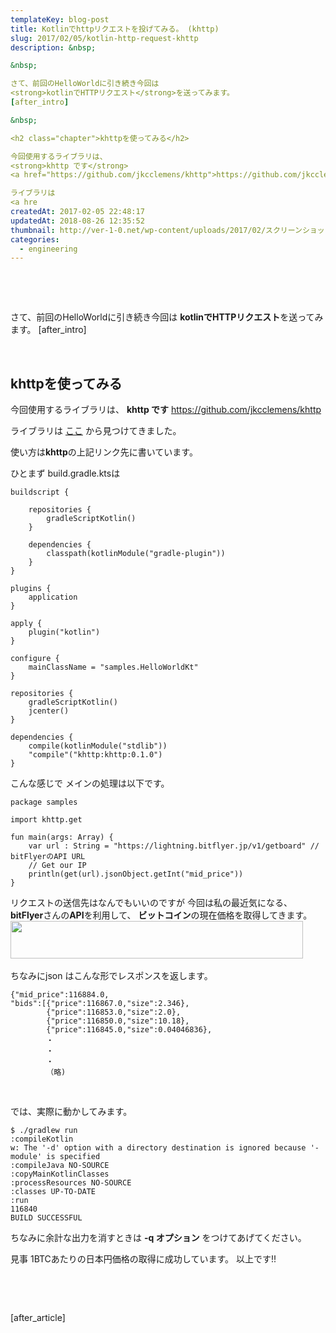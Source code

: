 ```yaml
---
templateKey: blog-post
title: Kotlinでhttpリクエストを投げてみる。 (khttp)
slug: 2017/02/05/kotlin-http-request-khttp
description: &nbsp;

&nbsp;

さて、前回のHelloWorldに引き続き今回は
<strong>kotlinでHTTPリクエスト</strong>を送ってみます。
[after_intro]

&nbsp;

<h2 class="chapter">khttpを使ってみる</h2>

今回使用するライブラリは、
<strong>khttp です</strong>
<a href="https://github.com/jkcclemens/khttp">https://github.com/jkcclemens/khttp</a>

ライブラリは
<a hre
createdAt: 2017-02-05 22:48:17
updatedAt: 2018-08-26 12:35:52
thumbnail: http://ver-1-0.net/wp-content/uploads/2017/02/スクリーンショット-2017-02-05-22.49.48.png
categories: 
  - engineering
---
```


&nbsp;

&nbsp;

さて、前回のHelloWorldに引き続き今回は
<strong>kotlinでHTTPリクエスト</strong>を送ってみます。
[after_intro]

&nbsp;

<h2 class="chapter">khttpを使ってみる</h2>

今回使用するライブラリは、
<strong>khttp です</strong>
<a href="https://github.com/jkcclemens/khttp">https://github.com/jkcclemens/khttp</a>

ライブラリは
<a href="https://kotlinlang.org/docs/resources.html">ここ</a>
から見つけてきました。

使い方は<strong>khttp</strong>の上記リンク先に書いています。

ひとまず build.gradle.ktsは
<pre><code class="language-groovy">buildscript {

    repositories {
        gradleScriptKotlin()
    }

    dependencies {
        classpath(kotlinModule("gradle-plugin"))
    }
}

plugins {
    application
}

apply {
    plugin("kotlin")
}

configure {
    mainClassName = "samples.HelloWorldKt"
}

repositories {
    gradleScriptKotlin()
    jcenter()
}

dependencies {
    compile(kotlinModule("stdlib"))
    "compile"("khttp:khttp:0.1.0")
}
</pre></code>
こんな感じで
メインの処理は以下です。
<pre><code class="language-kotlin">package samples

import khttp.get

fun main(args: Array) {
    var url : String = "https://lightning.bitflyer.jp/v1/getboard" // bitFlyerのAPI URL
    // Get our IP
    println(get(url).jsonObject.getInt("mid_price"))
}
</code></pre>
リクエストの送信先はなんでもいいのですが
今回は私の最近気になる、
<strong>bitFlyer</strong>さんの<strong>API</strong>を利用して、
<strong>ビットコイン</strong>の現在価格を取得してきます。
<a href="https://px.a8.net/svt/ejp?a8mat=2TAGV9+1IRYQY+3JJ4+631SX" target="_blank">
<img src="https://www21.a8.net/svt/bgt?aid=170129637092&amp;wid=004&amp;eno=01&amp;mid=s00000016528001022000&amp;mc=1" alt="" width="468" height="60" border="0" /></a>
<img src="https://www15.a8.net/0.gif?a8mat=2TAGV9+1IRYQY+3JJ4+631SX" alt="" width="1" height="1" border="0" />

ちなみにjson はこんな形でレスポンスを返します。
<pre><code class="language-json">{"mid_price":116884.0,
"bids":[{"price":116867.0,"size":2.346},
        {"price":116853.0,"size":2.0},
        {"price":116850.0,"size":10.18},
        {"price":116845.0,"size":0.04046836},
        ・
        ・
        ・
        （略)
</code></pre>

&nbsp;


では、実際に動かしてみます。
<pre><code class="language-bash">$ ./gradlew run
:compileKotlin
w: The '-d' option with a directory destination is ignored because '-module' is specified
:compileJava NO-SOURCE
:copyMainKotlinClasses
:processResources NO-SOURCE
:classes UP-TO-DATE
:run
116840
BUILD SUCCESSFUL
</code></pre>
ちなみに余計な出力を消すときは
<strong>-q オプション</strong>
をつけてあげてください。

見事 1BTCあたりの日本円価格の取得に成功しています。
以上です!!

&nbsp;

&nbsp;

[after_article]
